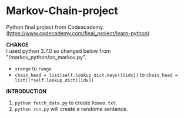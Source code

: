# Markov-Chain-project
Python final project from Codeacademy.(https://www.codecademy.com/final_project/learn-python)

<b>CHANGE</b>
</br>
I used python 3.7.0 so changed below from "/markov_python/cc_markov.py". 
- ```xrange``` to ```range```
- ```chain_head = list(self.lookup_dict.keys()[idx])``` to ```chain_head = list([*self.lookup_dict][idx])```

<b>INTRODUCTION</b>
</br>
1. ```python fetch_data.py``` to create ```Romeo.txt```.
2. ```python run.py``` will create a randome sentance. 

